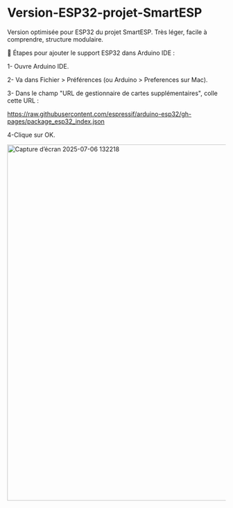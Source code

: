 # Version-ESP32-projet-SmartESP
Version optimisée pour ESP32 du projet SmartESP. Très léger, facile à comprendre, structure modulaire.


📌 Étapes pour ajouter le support ESP32 dans Arduino IDE :


1- Ouvre Arduino IDE.

2- Va dans Fichier > Préférences (ou Arduino > Preferences sur Mac).

3- Dans le champ "URL de gestionnaire de cartes supplémentaires", colle cette URL :

https://raw.githubusercontent.com/espressif/arduino-esp32/gh-pages/package_esp32_index.json

4-Clique sur OK.


<img width="821" alt="Capture d’écran 2025-07-06 132218" src="https://github.com/user-attachments/assets/5441f76d-f4b3-49ea-91c5-172d660b7ddd" />
